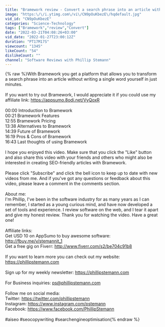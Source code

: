 ```yaml
---
title: "Bramework review - Convert a search phrase into an article with AI | Conversion.ai alternative"
image: "https:\/\/i.ytimg.com\/vi\/CN9pOuKbezE\/hqdefault.jpg"
vid_id: "CN9pOuKbezE"
categories: "Science-Technology"
tags: ["Bramework","review","Convert"]
date: "2022-03-21T04:08:26+03:00"
vid_date: "2022-01-27T23:00:12Z"
duration: "PT17M17S"
viewcount: "1345"
likeCount: "54"
dislikeCount: ""
channel: "Software Reviews with Phillip Stemann"
---
```

{% raw %}With Bramework you get a platform that allows you to transform a search phrase into an article without writing a single word yourself in just minutes.<br /><br />If you want to try out Bramework, I would appreciate it if you could use my affiliate link: <a rel="nofollow" target="blank" href="https://appsumo.8odi.net/VyQoxR">https://appsumo.8odi.net/VyQoxR</a><br /><br />00:00 Introduction to Bramework<br />00:21 Bramework Features<br />12:55 Bramework Pricing<br />13:38 Alternatives to Bramework<br />14:39 Future of Bramework<br />16:19 Pros &amp; Cons of Bramework<br />16:43 Last thoughts of using Bramework<br /><br />I hope you enjoyed this video. Make sure that you click the &quot;Like&quot; button and also share this video with your friends and others who might also be interested in creating SEO-friendly articles with Bramework.<br /><br />Please click &quot;Subscribe&quot; and click the bell icon to keep up to date with new videos from me. And if you've got any questions or feedback about this video, please leave a comment in the comments section.<br /><br />About me:<br />I'm Phillip, I've been in the software industry for as many years as I can remember, I started as a young curious mind, and have now developed a set of tools and experience. I review software on the web, and I tear it apart and give my honest review. Thank you for watching the video. Have a great one!<br /><br />Affiliate links:<br />Get USD 10 on AppSumo to buy awesome software: <a rel="nofollow" target="blank" href="http://fbuy.me/v/stemannit_1">http://fbuy.me/v/stemannit_1</a><br />Get a free gig on Fiverr: <a rel="nofollow" target="blank" href="http://www.fiverr.com/s2/be704c91b8">http://www.fiverr.com/s2/be704c91b8</a><br /><br />If you want to learn more you can check out my website:<br /><a rel="nofollow" target="blank" href="https://phillipstemann.com">https://phillipstemann.com</a><br /><br />Sign up for my weekly newsletter: <a rel="nofollow" target="blank" href="https://phillipstemann.com">https://phillipstemann.com</a><br /><br />For Business inquiries: ps@phillipstemann.com<br /><br />Follow me on social media:<br />Twitter: <a rel="nofollow" target="blank" href="https://twitter.com/phillipstemann">https://twitter.com/phillipstemann</a><br />Instagram: <a rel="nofollow" target="blank" href="https://www.instagram.com/pstemann">https://www.instagram.com/pstemann</a><br />Facebook: <a rel="nofollow" target="blank" href="https://www.facebook.com/PhillipStemann">https://www.facebook.com/PhillipStemann</a><br /><br />#aiseo #seocopywriting #searchengineoptimisation{% endraw %}

